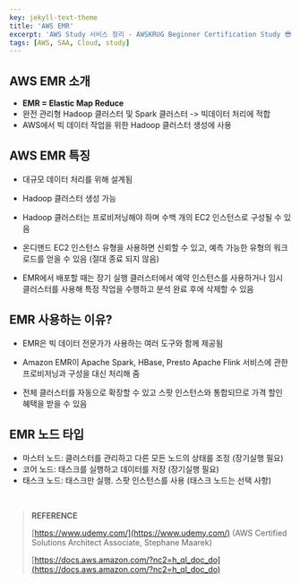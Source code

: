 ```yaml
---
key: jekyll-text-theme
title: 'AWS EMR'
excerpt: 'AWS Study 서비스 정리 - AWSKRUG Beginner Certification Study 😎'
tags: [AWS, SAA, Cloud, study] 
---
```


## AWS EMR 소개

* **EMR = Elastic Map Reduce**
* 완전 관리형 Hadoop 클러스터 및 Spark 클러스터 -> 빅데이터 처리에 적합
* AWS에서 빅 데이터 작업을 위한 Hadoop 클러스터 생성에 사용



## AWS EMR 특징

* 대규모 데이터 처리를 위해 설계됨

* Hadoop 클러스터 생성 가능

* Hadoop 클러스터는 프로비저닝해야 하며 수백 개의 EC2 인스턴스로 구성될 수 있음

* 온디맨드 EC2 인스턴스 유형을 사용하면 신뢰할 수 있고, 예측 가능한 유형의 워크로드를 얻을 수 있음 (절대 종료 되지 않음)

* EMR에서 배포할 때는 장기 실행 클러스터에서 예약 인스턴스를 사용하거나 임시 클러스터를 사용해 특정 작업을 수행하고 분석 완료 후에 삭제할 수 있음

  

## EMR 사용하는 이유?

* EMR은 빅 데이터 전문가가 사용하는 여러 도구와 함께 제공됨

* Amazon EMR이 Apache Spark, HBase, Presto Apache Flink 서비스에 관한 프로비저닝과 구성을 대신 처리해 줌

* 전체 클러스터를 자동으로 확장할 수 있고 스팟 인스턴스와 통합되므로 가격 할인 혜택을 받을 수 있음

  

## EMR 노드 타입

* 마스터 노드: 클러스터를 관리하고 다른 모든 노드의 상태를 조정 (장기실행 필요)
* 코어 노드: 태스크를 실행하고 데이터를 저장 (장기실행 필요)
* 태스크 노드: 태스크만 실행. 스팟 인스턴스를 사용 (태스크 노드는 선택 사항)





<br/>

> **REFERENCE**
>
> [https://www.udemy.com/](https://www.udemy.com/) (AWS Certified Solutions Architect Associate, Stephane Maarek)
>
> [https://docs.aws.amazon.com/?nc2=h_ql_doc_do](https://docs.aws.amazon.com/?nc2=h_ql_doc_do)